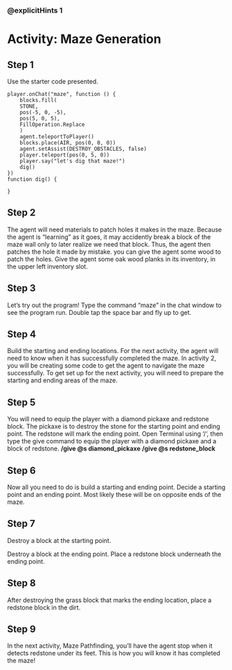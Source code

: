 ### @explicitHints 1
# Activity: Maze Generation

## Step 1
Use the starter code presented. 

```template
player.onChat("maze", function () {
    blocks.fill(
    STONE,
    pos(-5, 0, -5),
    pos(5, 0, 5),
    FillOperation.Replace
    )
    agent.teleportToPlayer()
    blocks.place(AIR, pos(0, 0, 0))
    agent.setAssist(DESTROY_OBSTACLES, false)
    player.teleport(pos(0, 5, 0))
    player.say("let's dig that maze!")
    dig()
})
function dig() {

}
```

## Step 2
The agent will need materials to patch holes it makes in the maze. Because the agent is “learning” as it goes, it may accidently break a block of the maze wall only to later realize we need that block. Thus, the agent then patches the hole it made by mistake. you can give the agent some wood to patch the holes. Give the agent some oak wood planks in its inventory, in the upper left inventory slot.

## Step 3
Let’s try out the program! Type the command “maze” in the chat window to see the program run. Double tap the space bar and fly up to get.

## Step 4
Build the starting and ending locations. For the next activity, the agent will need to know when it has successfully completed the maze. In activity 2, you will be creating some code to get the agent to navigate the maze successfully. To get set up for the next activity, you will need to prepare the starting and ending areas of the maze.

## Step 5
You will need to equip the player with a diamond pickaxe and redstone block. The pickaxe is to destroy the stone for the starting point and ending point. The redstone will mark the ending point. Open Terminal using ‘/‘, then type the give command to equip the player with a diamond pickaxe and a block of redstone. 
**/give @s diamond_pickaxe**
**/give @s redstone_block**

## Step 6
Now all you need to do is build a starting and ending point. Decide a starting point and an ending point. Most likely these will be on opposite ends of the maze.

## Step 7
Destroy a block at the starting point.

Destroy a block at the ending point. Place a redstone block underneath the ending point.

## Step 8
After destroying the grass block that marks the ending location, place a redstone block in the dirt.

## Step 9
In the next activity, Maze Pathfinding, you’ll have the agent stop when it detects redstone under its feet. This is how you will know it has completed the maze!
